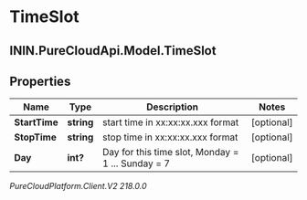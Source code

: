 # TimeSlot

## ININ.PureCloudApi.Model.TimeSlot

## Properties

|Name | Type | Description | Notes|
|------------ | ------------- | ------------- | -------------|
| **StartTime** | **string** | start time in xx:xx:xx.xxx format | [optional] |
| **StopTime** | **string** | stop time in xx:xx:xx.xxx format | [optional] |
| **Day** | **int?** | Day for this time slot, Monday &#x3D; 1 ... Sunday &#x3D; 7 | [optional] |



_PureCloudPlatform.Client.V2 218.0.0_
